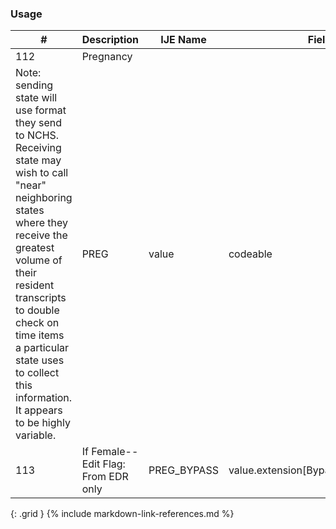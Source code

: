 ### Usage


| **#** |  **Description**   |  **IJE Name**   |  **Field**  |  **Type**  | **Value Set**  |
| ---------| ------------- | ------------ | -------------- | -------- | -------- |
| 112 | Pregnancy
Note: sending state will use format they send to NCHS. Receiving state may wish to call "near" neighboring states where they receive the greatest volume of their resident transcripts to double check on time items a particular state uses to collect this information. It appears to be highly variable. | PREG| value | codeable | [PregnancyStatusVS] | 
| 113 | If Female--Edit Flag: From EDR only | PREG_BYPASS| value.extension[BypassEditFlag].value | codeable | [EditBypass012VS] | 
{: .grid }
{% include markdown-link-references.md %}
